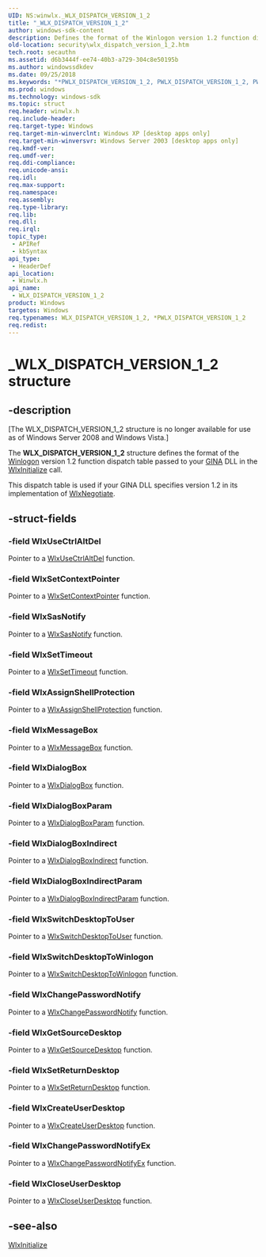 ```yaml
---
UID: NS:winwlx._WLX_DISPATCH_VERSION_1_2
title: "_WLX_DISPATCH_VERSION_1_2"
author: windows-sdk-content
description: Defines the format of the Winlogon version 1.2 function dispatch table passed to your GINA DLL in the WlxInitialize call.
old-location: security\wlx_dispatch_version_1_2.htm
tech.root: secauthn
ms.assetid: d6b3444f-ee74-40b3-a729-304c8e50195b
ms.author: windowssdkdev
ms.date: 09/25/2018
ms.keywords: "*PWLX_DISPATCH_VERSION_1_2, PWLX_DISPATCH_VERSION_1_2, PWLX_DISPATCH_VERSION_1_2 structure pointer [Security], WLX_DISPATCH_VERSION_1_2, WLX_DISPATCH_VERSION_1_2 structure [Security], _WLX_DISPATCH_VERSION_1_2, _gina_wlx_dispatch_version_1_2, security.wlx_dispatch_version_1_2, winwlx/PWLX_DISPATCH_VERSION_1_2, winwlx/WLX_DISPATCH_VERSION_1_2"
ms.prod: windows
ms.technology: windows-sdk
ms.topic: struct
req.header: winwlx.h
req.include-header: 
req.target-type: Windows
req.target-min-winverclnt: Windows XP [desktop apps only]
req.target-min-winversvr: Windows Server 2003 [desktop apps only]
req.kmdf-ver: 
req.umdf-ver: 
req.ddi-compliance: 
req.unicode-ansi: 
req.idl: 
req.max-support: 
req.namespace: 
req.assembly: 
req.type-library: 
req.lib: 
req.dll: 
req.irql: 
topic_type:
 - APIRef
 - kbSyntax
api_type:
 - HeaderDef
api_location:
 - Winwlx.h
api_name:
 - WLX_DISPATCH_VERSION_1_2
product: Windows
targetos: Windows
req.typenames: WLX_DISPATCH_VERSION_1_2, *PWLX_DISPATCH_VERSION_1_2
req.redist: 
---
```


# _WLX_DISPATCH_VERSION_1_2 structure


## -description


<p class="CCE_Message">[The WLX_DISPATCH_VERSION_1_2 structure is no longer available for use as of Windows Server 2008 and Windows Vista.]

The <b>WLX_DISPATCH_VERSION_1_2</b> structure defines the format of the <a href="https://msdn.microsoft.com/031c898b-3b4d-4b29-811a-112da37b5e3d">Winlogon</a> version 1.2 function dispatch table passed to your <a href="https://msdn.microsoft.com/c9567a5b-bd56-4ae1-9eac-af0bb5a6842a">GINA</a> DLL in the 
<a href="https://msdn.microsoft.com/db03f2b3-0719-40be-8a42-04ab7110f711">WlxInitialize</a> call.

This dispatch table is used if your GINA DLL specifies version 1.2 in its implementation of 
<a href="https://msdn.microsoft.com/9e7bab30-5cc6-4c55-82e4-d888e1af59ed">WlxNegotiate</a>.


## -struct-fields




### -field WlxUseCtrlAltDel

Pointer to a <a href="https://msdn.microsoft.com/827bc495-eb7d-4a83-a325-903de0551d5f">WlxUseCtrlAltDel</a> function.


### -field WlxSetContextPointer

Pointer to a <a href="https://msdn.microsoft.com/592d05f4-be7c-4606-91ad-77e3fb4f6b7a">WlxSetContextPointer</a> function.


### -field WlxSasNotify

Pointer to a <a href="https://msdn.microsoft.com/534afdf8-6809-413a-ac5c-23978f2b288a">WlxSasNotify</a> function.


### -field WlxSetTimeout

Pointer to a <a href="https://msdn.microsoft.com/e5f1a184-195a-4a0e-849a-ed629a6c9049">WlxSetTimeout</a> function.


### -field WlxAssignShellProtection

Pointer to a <a href="https://msdn.microsoft.com/7a744bde-3354-4e55-a6be-08acb4085e8a">WlxAssignShellProtection</a> function.


### -field WlxMessageBox

Pointer to a <a href="https://msdn.microsoft.com/5ae99416-c502-46f6-ba58-7385ce410e48">WlxMessageBox</a> function.


### -field WlxDialogBox

Pointer to a <a href="https://msdn.microsoft.com/a16313ea-ae76-4d9b-80b3-3fb12af803c7">WlxDialogBox</a> function.


### -field WlxDialogBoxParam

Pointer to a <a href="https://msdn.microsoft.com/0b4543e1-066b-4d19-9b15-90d966d25154">WlxDialogBoxParam</a> function. 


### -field WlxDialogBoxIndirect

Pointer to a <a href="https://msdn.microsoft.com/adace4e8-659e-4360-985d-d3daafdd3688">WlxDialogBoxIndirect</a> function.


### -field WlxDialogBoxIndirectParam

Pointer to a <a href="https://msdn.microsoft.com/98541411-45c7-4c23-95a0-c76022184db3">WlxDialogBoxIndirectParam</a> function.


### -field WlxSwitchDesktopToUser

Pointer to a <a href="https://msdn.microsoft.com/ec353e23-7e33-4af2-93ea-35801a19d9aa">WlxSwitchDesktopToUser</a> function.


### -field WlxSwitchDesktopToWinlogon

Pointer to a  <a href="https://msdn.microsoft.com/ed910769-94c2-455b-9788-de3795330821">WlxSwitchDesktopToWinlogon</a> function.


### -field WlxChangePasswordNotify

Pointer to a <a href="https://msdn.microsoft.com/53765f8f-50cb-40dd-888e-0e1ddbe76f7e">WlxChangePasswordNotify</a> function.


### -field WlxGetSourceDesktop

Pointer to a <a href="https://msdn.microsoft.com/c0b6c64e-7c2b-4dc9-81fd-243fc2230249">WlxGetSourceDesktop</a> function.


### -field WlxSetReturnDesktop

Pointer to a <a href="https://msdn.microsoft.com/539e81d9-6362-4476-bdbc-849fb905b268">WlxSetReturnDesktop</a> function.


### -field WlxCreateUserDesktop

Pointer to a <a href="https://msdn.microsoft.com/6985e858-f914-426a-91b4-cf8c3f604318">WlxCreateUserDesktop</a> function.


### -field WlxChangePasswordNotifyEx

Pointer to a <a href="https://msdn.microsoft.com/2381bf3e-37d3-460a-acb2-e2d59cd7d847">WlxChangePasswordNotifyEx</a> function.


### -field WlxCloseUserDesktop

Pointer to a <a href="https://msdn.microsoft.com/ad910f0b-f8fb-4246-830e-1edb23e06f36">WlxCloseUserDesktop</a> function.


## -see-also




<a href="https://msdn.microsoft.com/db03f2b3-0719-40be-8a42-04ab7110f711">WlxInitialize</a>
 

 

